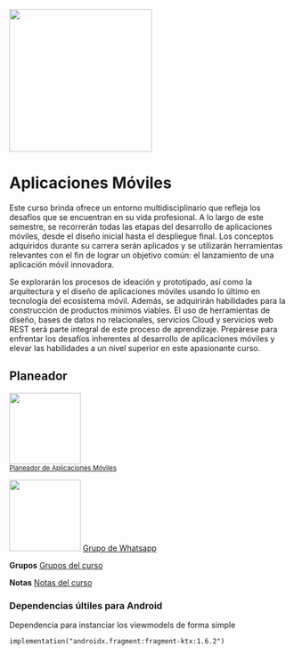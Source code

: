 <img width="256" src="https://www.icesi.edu.co/launiversidad/images/La_universidad/logo_icesi.png">

# Aplicaciones Móviles
Este curso brinda ofrece un entorno multidisciplinario que refleja los desafíos que se encuentran en su vida profesional. A lo largo de este semestre, se recorrerán todas las etapas del desarrollo de aplicaciones móviles, desde el diseño inicial hasta el despliegue final. Los conceptos adquiridos durante su carrera serán aplicados y se utilizarán herramientas relevantes con el fin de lograr un objetivo común: el lanzamiento de una aplicación móvil innovadora.

Se explorarán los procesos de ideación y prototipado, así como la arquitectura y el diseño de aplicaciones móviles usando lo último en tecnología del ecosistema móvil. Además, se adquirirán habilidades para la construcción de productos mínimos viables. El uso de herramientas de diseño, bases de datos no relacionales, servicios Cloud y servicios web REST será parte integral de este proceso de aprendizaje. Prepárese para enfrentar los desafíos inherentes al desarrollo de aplicaciones móviles y elevar las habilidades a un nivel superior en este apasionante curso.



## Planeador
<a href="https://miro.com/app/board/o9J_l2waJG0="><img width="128" src="https://store-images.s-microsoft.com/image/apps.59334.13959754522315136.c4ea2415-8e3c-42bf-8f77-e885eb7c11a1.be6eacf3-e0b4-4478-9abc-47192806c1b5?mode=scale&q=90&h=300&w=300" width="128"></a><br>
<a href="https://miro.com/app/board/o9J_l2waJG0="><small>Planeador de Aplicaciones Móviles</small></a>



<img src="https://upload.wikimedia.org/wikipedia/commons/thumb/6/6b/WhatsApp.svg/479px-WhatsApp.svg.png" width="128">
<a href="https://chat.whatsapp.com/ItCC4adoQtaG3BRVoYRaDU">Grupo de Whatsapp</a>


<b>Grupos</b>
<a href="">Grupos del curso</a>

<b>Notas</b>
<a href="">Notas del curso</a>

### Dependencias últiles para Android
Dependencia para instanciar los viewmodels de forma simple
```
implementation("androidx.fragment:fragment-ktx:1.6.2")
```

